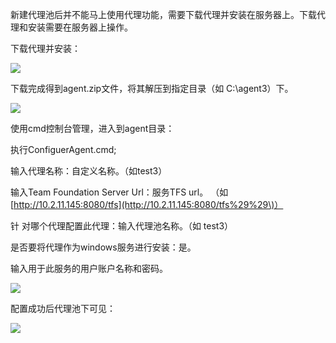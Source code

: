 新建代理池后并不能马上使用代理功能，需要下载代理并安装在服务器上。下载代理和安装需要在服务器上操作。

下载代理并安装：

![](/assets/import26.png)

下载完成得到agent.zip文件，将其解压到指定目录（如 C:\agent3）下。

![](/assets/import27.png)

使用cmd控制台管理，进入到agent目录：

执行ConfiguerAgent.cmd;

输入代理名称：自定义名称。（如test3）

输入Team Foundation Server Url：服务TFS url。 （如 [http://10.2.11.145:8080/tfs](http://10.2.11.145:8080/tfs%29%29\)）

针 对哪个代理配置此代理：输入代理池名称。（如 test3）

是否要将代理作为windows服务进行安装：是。

输入用于此服务的用户账户名称和密码。

![](/assets/import28.png)

配置成功后代理池下可见：

![](/assets/import29.png)

